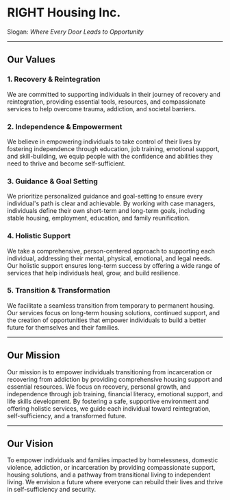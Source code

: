 # RIGHT Housing Inc.

Slogan: _Where Every Door Leads to Opportunity_

---

## Our Values

### 1. Recovery & Reintegration

We are committed to supporting individuals in their journey of recovery and reintegration, providing essential tools, resources, and compassionate services to help overcome trauma, addiction, and societal barriers.

### 2. Independence & Empowerment

We believe in empowering individuals to take control of their lives by fostering independence through education, job training, emotional support, and skill-building, we equip people with the confidence and abilities they need to thrive and become self-sufficient.

### 3. Guidance & Goal Setting

We prioritize personalized guidance and goal-setting to ensure every individual's path is clear and achievable. By working with case managers, individuals define their own short-term and long-term goals, including stable housing, employment, education, and family reunification.

### 4. Holistic Support

We take a comprehensive, person-centered approach to supporting each individual, addressing their mental, physical, emotional, and legal needs. Our holistic support ensures long-term success by offering a wide range of services that help individuals heal, grow, and build resilience.

### 5. Transition & Transformation

We facilitate a seamless transition from temporary to permanent housing. Our services focus on long-term housing solutions, continued support, and the creation of opportunities that empower individuals to build a better future for themselves and their families.

---

## Our Mission

Our mission is to empower individuals transitioning from incarceration or recovering from addiction by providing comprehensive housing support and essential resources. We focus on recovery, personal growth, and independence through job training, financial literacy, emotional support, and life skills development. By fostering a safe, supportive environment and offering holistic services, we guide each individual toward reintegration, self-sufficiency, and a transformed future.

---

## Our Vision

To empower individuals and families impacted by homelessness, domestic violence, addiction, or incarceration by providing compassionate support, housing solutions, and a pathway from transitional living to independent living. We envision a future where everyone can rebuild their lives and thrive in self-sufficiency and security.
